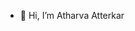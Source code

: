 - 👋 Hi, I’m Atharva Atterkar


<!---
atharvaatterkar/atharvaatterkar is a ✨ special ✨ repository because its `README.md` (this file) appears on your GitHub profile.
You can click the Preview link to take a look at your changes.
--->
